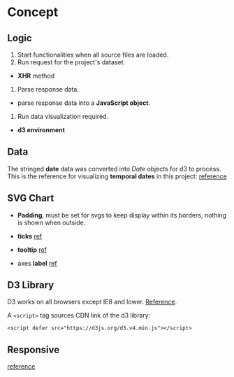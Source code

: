 

# Concept

## Logic
1. Start functionalities when all source files are loaded.
1. Run request for the project's dataset.
  - **XHR** method
1. Parse response data.
  - parse response data into a **JavaScript object**.
1. Run data visualization required.
  - **d3 environment**

## Data
The stringed **date** data was converted into *Date* objects for d3 to process.
This is the reference for visualizing **temporal dates** in this project: [reference](https://using-d3js.com/04_04_working_with_dates.html)

## SVG Chart
- **Padding**, must be set for svgs to keep display within its borders, nothing is shown when outside.

- **ticks** [ref](https://ghenshaw-work.medium.com/customizing-axes-in-d3-js-99d58863738b)

- **tooltip** [ref](https://gramener.github.io/d3js-playbook/tooltips.html)

- axes **label** [ref](https://d3-graph-gallery.com/graph/custom_axis.html)

## D3 Library
D3 works on all browsers except IE8 and lower. [Reference](https://www.tutorialsteacher.com/d3js/setup-d3js-development-environment).

A `<script>` tag sources CDN link of the d3 library:
  ```
  <script defer src="https://d3js.org/d3.v4.min.js"></script>
  ```

## Responsive
[reference](https://d3-graph-gallery.com/graph/custom_responsive.html)